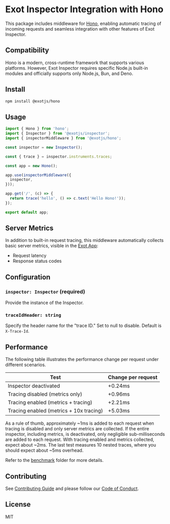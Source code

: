 # Exot Inspector Integration with Hono

This package includes middleware for [Hono](https://hono.dev), enabling automatic tracing of incoming requests and seamless integration with other features of Exot Inspector.

## Compatibility

Hono is a modern, cross-runtime framework that supports various platforms. However, Exot Inspector requires specific Node.js built-in modules and officially supports only Node.js, Bun, and Deno.

## Install

```sh
npm install @exotjs/hono
```

## Usage

```ts
import { Hono } from 'hono';
import { Inspector } from '@exotjs/inspector';
import { inspectorMiddleware } from '@exotjs/hono';

const inspector = new Inspector();

const { trace } = inspector.instruments.traces;

const app = new Hono();

app.use(inspectorMiddleware({
  inspector,
}));

app.get('/', (c) => {
  return trace('hello', () => c.text('Hello Hono!'));
});

export default app;
```

## Server Metrics

In addition to built-in request tracing, this middleware automatically collects basic server metrics, visible in the [Exot App](https://exot.dev/app/):

- Request latency
- Response status codes

## Configuration

### `inspector: Inspector` (required)

Provide the instance of the Inspector.

### `traceIdHeader: string`

Specify the header name for the "trace ID." Set to null to disable. Default is `X-Trace-Id`.

## Performance

The following table illustrates the performance change per request under different scenarios.

|Test|Change per request|
|----|------|
|Inspector deactivated|+0.24ms|
|Tracing disabled (metrics only)|+0.96ms|
|Tracing enabled (metrics + tracing)|+2.21ms|
|Tracing enabled (metrics + 10x tracing)|+5.03ms|

As a rule of thumb, approximately ~1ms is added to each request when tracing is disabled and only server metrics are collected. If the entire inspector, including metrics, is deactivated, only negligible sub-milliseconds are added to each request. With tracing enabled and metrics collected, expect about ~2ms. The last test measures 10 nested traces, where you should expect about ~5ms overhead.

Refer to the [benchmark](/benchmark) folder for more details.

## Contributing

See [Contributing Guide](https://github.com/exotjs/hono/blob/main/CONTRIBUTING.md) and please follow our [Code of Conduct](https://github.com/exotjs/hono/blob/main/CODE_OF_CONDUCT.md).


## License

MIT